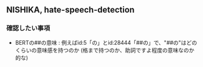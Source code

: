## NISHIKA, hate-speech-detection

###

### 確認したい事項
* BERTの##の意味 : 例えばid:5「の」とid:28444「##の」で、"##の"はどのくらいの意味感を持つのか
(格まで持つのか、助詞ですよ程度の意味なのか的な)